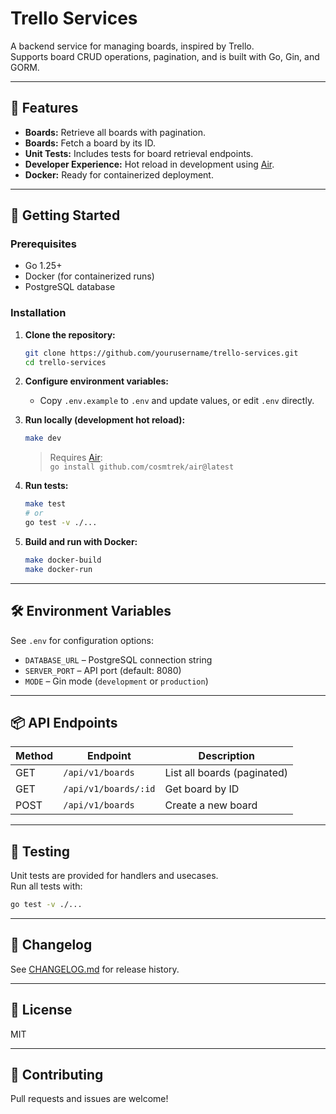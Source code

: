 # Trello Services

A backend service for managing boards, inspired by Trello.  
Supports board CRUD operations, pagination, and is built with Go, Gin, and GORM.

---

## 🚀 Features

- **Boards:** Retrieve all boards with pagination.
- **Boards:** Fetch a board by its ID.
- **Unit Tests:** Includes tests for board retrieval endpoints.
- **Developer Experience:** Hot reload in development using [Air](https://github.com/air-verse/air).
- **Docker:** Ready for containerized deployment.

---

## 🏁 Getting Started

### Prerequisites

- Go 1.25+
- Docker (for containerized runs)
- PostgreSQL database

### Installation

1. **Clone the repository:**
   ```sh
   git clone https://github.com/yourusername/trello-services.git
   cd trello-services
   ```

2. **Configure environment variables:**
   - Copy `.env.example` to `.env` and update values, or edit `.env` directly.

3. **Run locally (development hot reload):**
   ```sh
   make dev
   ```
   > Requires [Air](https://github.com/air-verse/air):  
   > `go install github.com/cosmtrek/air@latest`

4. **Run tests:**
   ```sh
   make test
   # or
   go test -v ./...
   ```

5. **Build and run with Docker:**
   ```sh
   make docker-build
   make docker-run
   ```

---

## 🛠 Environment Variables

See `.env` for configuration options:

- `DATABASE_URL` – PostgreSQL connection string
- `SERVER_PORT` – API port (default: 8080)
- `MODE` – Gin mode (`development` or `production`)

---

## 📦 API Endpoints

| Method | Endpoint         | Description                  |
|--------|------------------|-----------------------------|
| GET    | `/api/v1/boards` | List all boards (paginated) |
| GET    | `/api/v1/boards/:id` | Get board by ID         |
| POST   | `/api/v1/boards` | Create a new board          |

---

## 🧪 Testing

Unit tests are provided for handlers and usecases.  
Run all tests with:

```sh
go test -v ./...
```

---

## 📝 Changelog

See [CHANGELOG.md](CHANGELOG.md) for release history.

---

## 📄 License

MIT

---

## 🤝 Contributing

Pull requests and issues are welcome!